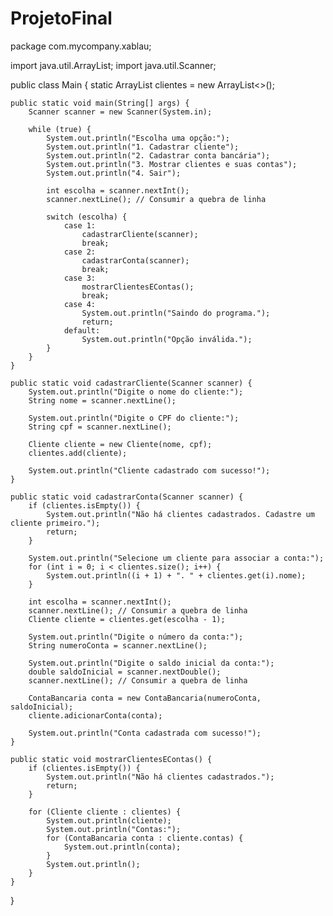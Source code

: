 # ProjetoFinal

package com.mycompany.xablau;

import java.util.ArrayList;
import java.util.Scanner;

public class Main {
    static ArrayList<Cliente> clientes = new ArrayList<>();

    public static void main(String[] args) {
        Scanner scanner = new Scanner(System.in);

        while (true) {
            System.out.println("Escolha uma opção:");
            System.out.println("1. Cadastrar cliente");
            System.out.println("2. Cadastrar conta bancária");
            System.out.println("3. Mostrar clientes e suas contas");
            System.out.println("4. Sair");

            int escolha = scanner.nextInt();
            scanner.nextLine(); // Consumir a quebra de linha

            switch (escolha) {
                case 1:
                    cadastrarCliente(scanner);
                    break;
                case 2:
                    cadastrarConta(scanner);
                    break;
                case 3:
                    mostrarClientesEContas();
                    break;
                case 4:
                    System.out.println("Saindo do programa.");
                    return;
                default:
                    System.out.println("Opção inválida.");
            }
        }
    }

    public static void cadastrarCliente(Scanner scanner) {
        System.out.println("Digite o nome do cliente:");
        String nome = scanner.nextLine();

        System.out.println("Digite o CPF do cliente:");
        String cpf = scanner.nextLine();

        Cliente cliente = new Cliente(nome, cpf);
        clientes.add(cliente);

        System.out.println("Cliente cadastrado com sucesso!");
    }

    public static void cadastrarConta(Scanner scanner) {
        if (clientes.isEmpty()) {
            System.out.println("Não há clientes cadastrados. Cadastre um cliente primeiro.");
            return;
        }

        System.out.println("Selecione um cliente para associar a conta:");
        for (int i = 0; i < clientes.size(); i++) {
            System.out.println((i + 1) + ". " + clientes.get(i).nome);
        }

        int escolha = scanner.nextInt();
        scanner.nextLine(); // Consumir a quebra de linha
        Cliente cliente = clientes.get(escolha - 1);

        System.out.println("Digite o número da conta:");
        String numeroConta = scanner.nextLine();

        System.out.println("Digite o saldo inicial da conta:");
        double saldoInicial = scanner.nextDouble();
        scanner.nextLine(); // Consumir a quebra de linha

        ContaBancaria conta = new ContaBancaria(numeroConta, saldoInicial);
        cliente.adicionarConta(conta);

        System.out.println("Conta cadastrada com sucesso!");
    }

    public static void mostrarClientesEContas() {
        if (clientes.isEmpty()) {
            System.out.println("Não há clientes cadastrados.");
            return;
        }

        for (Cliente cliente : clientes) {
            System.out.println(cliente);
            System.out.println("Contas:");
            for (ContaBancaria conta : cliente.contas) {
                System.out.println(conta);
            }
            System.out.println();
        }
    }
}
